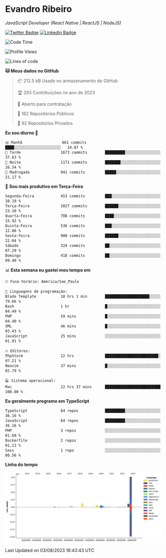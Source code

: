 # Evandro **Ribeiro**

*JavaScript Developer (React Native | ReactJS | NodeJS)*

[![Twitter Badge](https://img.shields.io/badge/-@ribeiroevandro-201B2D?style=flat-square&labelColor=201B2D&logo=twitter&logoColor=white&link=https://twitter.com/ribeiroevandro)](https://twitter.com/ribeiroevandro) 
[![Linkedin Badge](https://img.shields.io/badge/-Evandro%20Ribeiro-201B2D?style=flat-square&logo=Linkedin&logoColor=white&link=https://www.linkedin.com/in/ribeiroevandro)](https://www.linkedin.com/in/ribeiroevandro) 


<!--START_SECTION:waka-->
![Code Time](http://img.shields.io/badge/Code%20Time-3%2C326%20hrs%2033%20mins-blue)

![Profile Views](http://img.shields.io/badge/Visualizac%C3%B5es%20do%20perfil-0-blue)

![Lines of code](https://img.shields.io/badge/Desde%20o%20Hello%20World%20eu%20escrevi-14.6%20million%20linhas%20de%20c%C3%B3digo-blue)

**🐱 Meus dados no GitHub** 

> 📦 212.5 kB Usado no armazenamento do GitHub 
 > 
> 🏆 293 Contribuições no ano de 2023
 > 
> 💼 Aberto para contratação
 > 
> 📜 182 Repositórios Públicos 
 > 
> 🔑 92 Repositórios Privados 
 > 
**Eu sou diurno 🐤** 

```text
🌞 Manhã                  661 commits         ████░░░░░░░░░░░░░░░░░░░░░   14.87 % 
🌆 Tarde                  1673 commits        █████████░░░░░░░░░░░░░░░░   37.63 % 
🌃 Noite                  1171 commits        ███████░░░░░░░░░░░░░░░░░░   26.34 % 
🌙 Madrugada              941 commits         █████░░░░░░░░░░░░░░░░░░░░   21.17 % 
```
📅 **Sou mais produtivo em Terça-Feira** 

```text
Segunda-Feira            453 commits         ███░░░░░░░░░░░░░░░░░░░░░░   10.19 % 
Terça-Feira              1027 commits        ██████░░░░░░░░░░░░░░░░░░░   23.10 % 
Quarta-Feira             708 commits         ████░░░░░░░░░░░░░░░░░░░░░   15.92 % 
Quinta-Feira             536 commits         ███░░░░░░░░░░░░░░░░░░░░░░   12.06 % 
Sexta-Feira              980 commits         ██████░░░░░░░░░░░░░░░░░░░   22.04 % 
Sábado                   324 commits         ██░░░░░░░░░░░░░░░░░░░░░░░   07.29 % 
Domingo                  418 commits         ██░░░░░░░░░░░░░░░░░░░░░░░   09.40 % 
```


📊 **Esta semana eu gastei meu tempo em** 

```text
🕑︎ Fuso horário: America/Sao_Paulo

💬 Linguagens de programação: 
Blade Template           18 hrs 1 min        ████████████████████░░░░░   79.66 % 
Bash                     1 hr                █░░░░░░░░░░░░░░░░░░░░░░░░   04.49 % 
PHP                      59 mins             █░░░░░░░░░░░░░░░░░░░░░░░░   04.40 % 
XML                      46 mins             █░░░░░░░░░░░░░░░░░░░░░░░░   03.43 % 
JavaScript               25 mins             ░░░░░░░░░░░░░░░░░░░░░░░░░   01.91 % 

🔥 Editores: 
PhpStorm                 22 hrs              ████████████████████████░   97.21 % 
Neovim                   37 mins             █░░░░░░░░░░░░░░░░░░░░░░░░   02.79 % 

💻 Sistema operacional: 
Mac                      22 hrs 37 mins      █████████████████████████   100.00 % 
```

**Eu geralmente programo em TypeScript** 

```text
TypeScript               64 repos            █████████░░░░░░░░░░░░░░░░   36.16 % 
JavaScript               64 repos            █████████░░░░░░░░░░░░░░░░   36.16 % 
PHP                      3 repos             ░░░░░░░░░░░░░░░░░░░░░░░░░   01.69 % 
Dockerfile               2 repos             ░░░░░░░░░░░░░░░░░░░░░░░░░   01.13 % 
Sass                     1 repo              ░░░░░░░░░░░░░░░░░░░░░░░░░   00.56 % 
```



**Linha do tempo**

![Lines of Code chart](https://raw.githubusercontent.com/ribeiroevandro/ribeiroevandro/main/assets/bar_graph.png)


 Last Updated on 03/08/2023 18:43:43 UTC
<!--END_SECTION:waka-->
